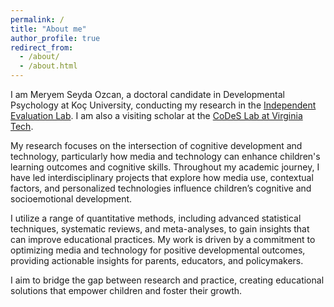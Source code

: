 ```yaml
---
permalink: /
title: "About me"
author_profile: true
redirect_from: 
  - /about/
  - /about.html
---
```

I am Meryem Seyda Ozcan, a doctoral candidate in Developmental Psychology at Koç University, conducting my research in the <a href='https://www.evalresearchlab.com/'>Independent Evaluation Lab</a>. I am also a visiting scholar at the <a href='http://kchoi.org/team/'>CoDeS Lab at Virginia Tech</a>. 

My research focuses on the intersection of cognitive development and technology, particularly how media and technology can enhance children's learning outcomes and cognitive skills. Throughout my academic journey, I have led interdisciplinary projects that explore how media use, contextual factors, and personalized technologies influence children’s cognitive and socioemotional development.

I utilize a range of quantitative methods, including advanced statistical techniques, systematic reviews, and meta-analyses, to gain insights that can improve educational practices. My work is driven by a commitment to optimizing media and technology for positive developmental outcomes, providing actionable insights for parents, educators, and policymakers. 

I aim to bridge the gap between research and practice, creating educational solutions that empower children and foster their growth.


